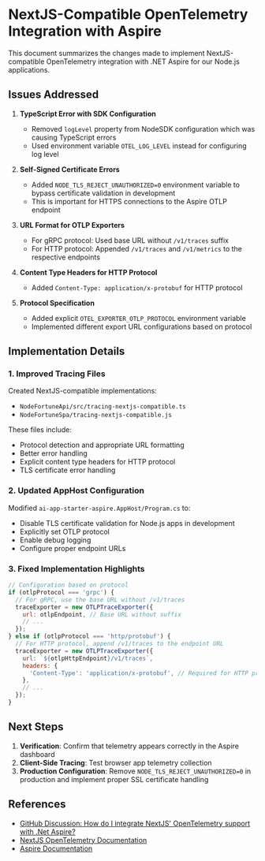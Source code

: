# NextJS-Compatible OpenTelemetry Integration with Aspire

This document summarizes the changes made to implement NextJS-compatible OpenTelemetry integration with .NET Aspire for our Node.js applications.

## Issues Addressed

1. **TypeScript Error with SDK Configuration**
   - Removed `logLevel` property from NodeSDK configuration which was causing TypeScript errors
   - Used environment variable `OTEL_LOG_LEVEL` instead for configuring log level

2. **Self-Signed Certificate Errors**
   - Added `NODE_TLS_REJECT_UNAUTHORIZED=0` environment variable to bypass certificate validation in development
   - This is important for HTTPS connections to the Aspire OTLP endpoint

3. **URL Format for OTLP Exporters**
   - For gRPC protocol: Used base URL without `/v1/traces` suffix
   - For HTTP protocol: Appended `/v1/traces` and `/v1/metrics` to the respective endpoints

4. **Content Type Headers for HTTP Protocol**
   - Added `Content-Type: application/x-protobuf` for HTTP protocol

5. **Protocol Specification**
   - Added explicit `OTEL_EXPORTER_OTLP_PROTOCOL` environment variable 
   - Implemented different export URL configurations based on protocol

## Implementation Details

### 1. Improved Tracing Files

Created NextJS-compatible implementations:
- `NodeFortuneApi/src/tracing-nextjs-compatible.ts`
- `NodeFortuneSpa/tracing-nextjs-compatible.js`

These files include:
- Protocol detection and appropriate URL formatting
- Better error handling
- Explicit content type headers for HTTP protocol
- TLS certificate error handling

### 2. Updated AppHost Configuration

Modified `ai-app-starter-aspire.AppHost/Program.cs` to:
- Disable TLS certificate validation for Node.js apps in development
- Explicitly set OTLP protocol
- Enable debug logging
- Configure proper endpoint URLs

### 3. Fixed Implementation Highlights

```javascript
// Configuration based on protocol
if (otlpProtocol === 'grpc') {
  // For gRPC, use the base URL without /v1/traces
  traceExporter = new OTLPTraceExporter({
    url: otlpEndpoint, // Base URL without suffix
    // ...
  });
} else if (otlpProtocol === 'http/protobuf') {
  // For HTTP protocol, append /v1/traces to the endpoint URL
  traceExporter = new OTLPTraceExporter({
    url: `${otlpHttpEndpoint}/v1/traces`,
    headers: {
      'Content-Type': 'application/x-protobuf', // Required for HTTP protocol
    },
    // ...
  });
}
```

## Next Steps

1. **Verification**: Confirm that telemetry appears correctly in the Aspire dashboard
2. **Client-Side Tracing**: Test browser app telemetry collection
3. **Production Configuration**: Remove `NODE_TLS_REJECT_UNAUTHORIZED=0` in production and implement proper SSL certificate handling

## References

- [GitHub Discussion: How do I integrate NextJS' OpenTelemetry support with .Net Aspire?](https://github.com/dotnet/aspire/discussions/5304)
- [NextJS OpenTelemetry Documentation](https://nextjs.org/docs/app/building-your-application/optimizing/open-telemetry)
- [Aspire Documentation](https://learn.microsoft.com/en-us/dotnet/aspire/get-started/aspire-overview)
